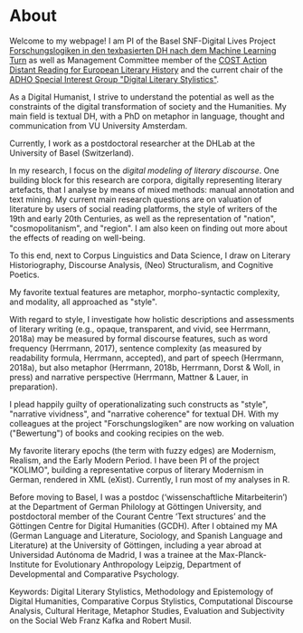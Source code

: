 
# About
	
Welcome to my webpage! I am PI of the Basel SNF-Digital Lives Project [Forschungslogiken in den texbasierten DH nach dem Machine Learning Turn](http://www.forschungslogiken.net/en/) 
as well as Management Committee member of the [COST Action Distant Reading for European Literary History](https://www.distant-reading.net/)
and the current chair of the [ADHO Special Interest Group "Digital Literary Stylistics"](https://dls.hypotheses.org).

As a Digital Humanist, I strive to understand the potential as well as the constraints of the digital transformation of society and the Humanities. 
My main field is textual DH, with a PhD on metaphor in language, thought and communication from VU University Amsterdam.

Currently, I work as a postdoctoral researcher at the DHLab at the University of Basel (Switzerland).

			
In my research, I focus on the *digital modeling of literary discourse*. 
One building block for this research are corpora, digitally representing literary artefacts, 
that I analyse by means of mixed methods: manual annotation and text mining. 
My current main research questions are on valuation of literature by users of social reading platforms, the style of 
writers of the 19th and early 20th Centuries, as well as the representation of "nation", "cosmopolitanism", and "region".
I am also keen on finding out more about the effects of reading on well-being.

To this end, next to Corpus Linguistics and Data Science, I draw on Literary Historiography, Discourse Analysis, 
(Neo) Structuralism, and Cognitive Poetics.
			
My favorite textual features are metaphor, morpho-syntactic complexity, and modality, all approached as "style".

With regard to style, I investigate how holistic descriptions and assessments of literary writing 
(e.g., opaque, transparent, and vivid, see Herrmann, 2018a) 
may be measured by formal discourse features, such as word frequency (Herrmann, 2017), sentence complexity 
(as measured by readability formula, Herrmann, accepted), and part of speech (Herrmann, 2018a), 
but also metaphor (Herrmann, 2018b, Herrmann, Dorst & Woll, in press) and narrative perspective 
(Herrmann, Mattner & Lauer, in preparation).

I plead happily guilty of operationalizating such constructs as "style", "narrative vividness", and "narrative coherence" 
for textual DH. With my colleagues at the project "Forschungslogiken" are now working on valuation ("Bewertung") 
of books and cooking recipies on the web.

My favorite literary epochs (the term with fuzzy edges) are Modernism, Realism, and the Early Modern Period. 
I have been PI of the project "KOLIMO", building a representative corpus of literary Modernism in German, 
rendered in XML (eXist). Currently, I run most of my analyses in R.


Before moving to Basel, I was a postdoc (‘wissenschaftliche Mitarbeiterin’) at the Department of German Philology at 
Göttingen University, and postdoctoral member of the Courant Centre ‘Text structures’ and the Göttingen Centre 
for Digital Humanities (GCDH). 
After I obtained my MA (German Language and Literature, Sociology, and Spanish Language and Literature) at the University 
of Göttingen, including a year abroad at Universidad Autónoma de Madrid, I was a trainee at the Max-Planck-Institute for 
Evolutionary Anthropology Leipzig, Department of Developmental and Comparative Psychology.


Keywords: Digital Literary Stylistics, Methodology and Epistemology of Digital Humanities, Comparative Corpus Stylistics, Computational Discourse Analysis, Cultural Heritage, Metaphor Studies, Evaluation and Subjectivity on the Social Web
Franz Kafka and Robert Musil.

